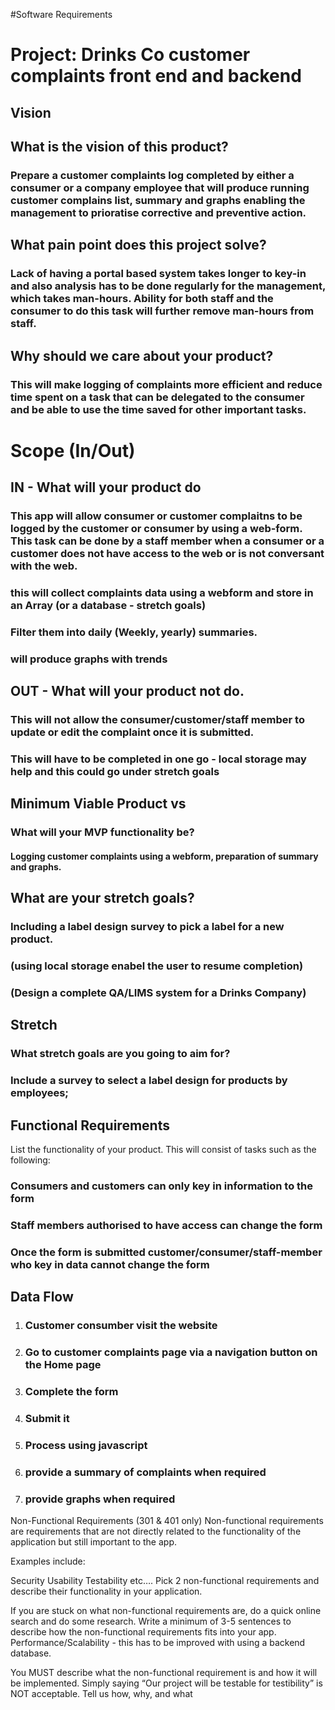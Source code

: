 #Software Requirements

# Project: Drinks Co customer complaints front end and backend

## Vision

## What is the vision of this product?

### Prepare a customer complaints log completed by either a consumer or a company employee that will produce running customer complains list, summary and graphs enabling the management to prioratise corrective and preventive action.

## What pain point does this project solve?

### Lack of having a portal based system takes longer to key-in and also analysis has to be done regularly for the management, which takes man-hours. Ability for both staff and the consumer to do this task will further remove man-hours from staff.

## Why should we care about your product?

### This will make logging of complaints more efficient and reduce time spent on a task that can be delegated to the consumer and be able to use the time saved for other important tasks.

# Scope (In/Out)

## IN - What will your product do

### This app will allow consumer or customer complaitns to be logged by the customer or consumer by using a web-form. This task can be done by a staff member when a consumer or a customer does not have access to the web or is not conversant with the web.

### this will collect complaints data using a webform and store in an Array (or a database - stretch goals)

### Filter them into daily (Weekly, yearly) summaries.

### will produce graphs with trends

## OUT - What will your product not do.

### This will not allow the consumer/customer/staff member to update or edit the complaint once it is submitted.

### This will have to be completed in one go - local storage may help and this could go under stretch goals

## Minimum Viable Product vs

### What will your MVP functionality be?

#### Logging customer complaints using a webform, preparation of summary and graphs.

## What are your stretch goals?

### Including a label design survey to pick a label for a new product.

### (using local storage enabel the user to resume completion)

### (Design a complete QA/LIMS system for a Drinks Company)

## Stretch

### What stretch goals are you going to aim for?

### Include a survey to select a label design for products by employees;

## Functional Requirements

List the functionality of your product. This will consist of tasks such as the following:

### Consumers and customers can only key in information to the form

### Staff members authorised to have access can change the form

### Once the form is submitted customer/consumer/staff-member who key in data cannot change the form

## Data Flow

1. ### Customer consumber visit the website
2. ### Go to customer complaints page via a navigation button on the Home page
3. ### Complete the form
4. ### Submit it
5. ### Process using javascript
6. ### provide a summary of complaints when required
7. ### provide graphs when required

Non-Functional Requirements (301 & 401 only)
Non-functional requirements are requirements that are not directly related to the functionality of the application but still important to the app.

Examples include:

Security
Usability
Testability
etc….
Pick 2 non-functional requirements and describe their functionality in your application.

If you are stuck on what non-functional requirements are, do a quick online search and do some research. Write a minimum of 3-5 sentences to describe how the non-functional requirements fits into your app.
Performance/Scalability - this has to be improved with using a backend database.

You MUST describe what the non-functional requirement is and how it will be implemented. Simply saying “Our project will be testable for testibility” is NOT acceptable. Tell us how, why, and what
